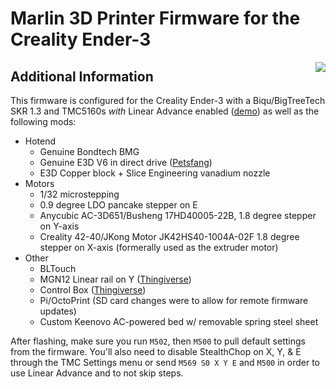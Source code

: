 # Marlin 3D Printer Firmware for the Creality Ender-3
<img align="right" src="../../raw/1.1.x/buildroot/share/pixmaps/logo/marlin-250.png" />

## Additional Information

This firmware is configured for the Creality Ender-3 with a Biqu/BigTreeTech SKR 1.3 and TMC5160s *with* Linear Advance enabled ([demo](https://youtu.be/DplBQubcGCM)) as well as the following mods:
* Hotend
    * Genuine Bondtech BMG
    * Genuine E3D V6 in direct drive ([Petsfang](https://www.thingiverse.com/thing:2963434))
    * E3D Copper block + Slice Engineering vanadium nozzle
* Motors
    * 1/32 microstepping
    * 0.9 degree LDO pancake stepper on E
    * Anycubic AC-3D651/Busheng 17HD40005-22B, 1.8 degree stepper on Y-axis
    * Creality 42-40/JKong Motor JK42HS40-1004A-02F 1.8 degree stepper on X-axis (formerally used as the extruder motor)
* Other
    * BLTouch
    * MGN12 Linear rail on Y ([Thingiverse](https://www.thingiverse.com/thing:2989134))
    * Control Box ([Thingiverse](https://www.thingiverse.com/thing:3398254))
    * Pi/OctoPrint (SD card changes were to allow for remote firmware updates)
    * Custom Keenovo AC-powered bed w/ removable spring steel sheet

After flashing, make sure you run `M502`, then `M500` to pull default settings from the firmware.
You'll also need to disable StealthChop on X, Y, & E through the TMC Settings menu or send `M569 S0 X Y E` and `M500` in order to use Linear Advance and to not skip steps.
